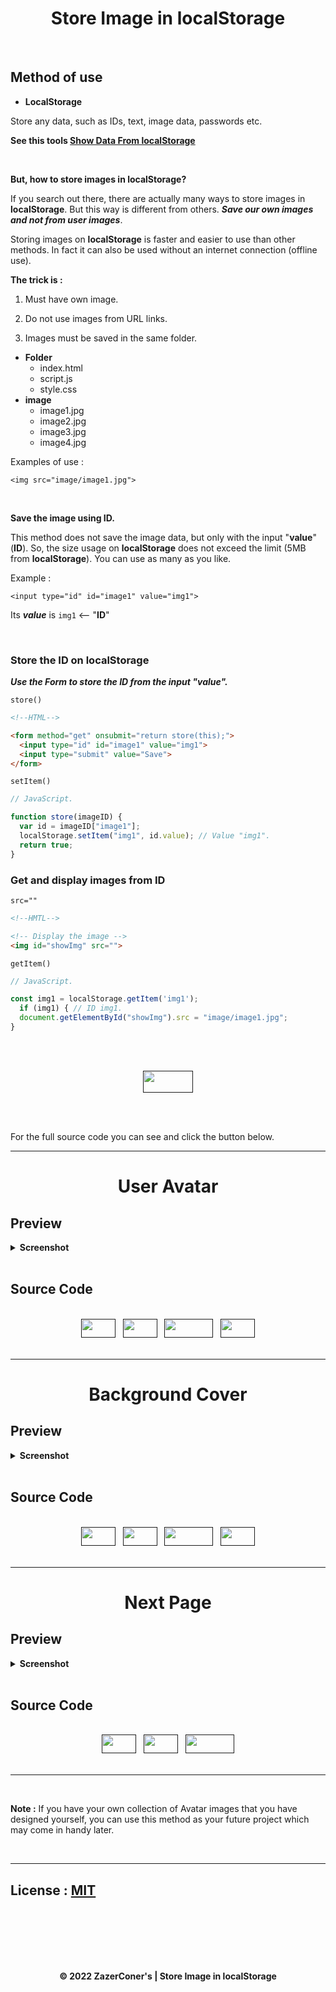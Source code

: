 <h1 align="center">Store Image in localStorage</h1>

<br>

## Method of use

- **LocalStorage**

Store any data, such as IDs, text, image data, passwords etc.

**See this tools [Show Data From localStorage](https://github.com/ZazerConer/Show-Data-From-localStorage)**

<br>

**But, how to store images in localStorage?**

If you search out there, there are actually many ways to store images in **localStorage**. But this way is different from others. **_Save our own images and not from user images_**.

Storing images on **localStorage** is faster and easier to use than other methods. In fact it can also be used without an internet connection (offline use).

**The trick is :**

1. Must have own image. 

2. Do not use images from URL links. 

3. Images must be saved in the same folder. 

- **Folder**
     - index.html 
     - script.js 
     - style.css 
- **image**
     - image1.jpg 
     - image2.jpg 
     - image3.jpg
     - image4.jpg

Examples of use : 

`<img src="image/image1.jpg">`

<br>

**Save the image using ID.**

This method does not save the image data, but only with the input "**value**" (**ID**). So, the size usage on **localStorage** does not exceed the limit (5MB from **localStorage**). You can use as many as you like.

Example : 

`<input type="id" id="image1" value="img1">` 

Its **_value_** is `img1` <-- "**ID**"

<br>

### Store the ID on localStorage

**_Use the Form to store the ID from the input "value"._**

`store()`

```html
<!--HTML-->

<form method="get" onsubmit="return store(this);">
  <input type="id" id="image1" value="img1">
  <input type="submit" value="Save">
</form>
```

`setItem()`

```javascript
// JavaScript.

function store(imageID) {
  var id = imageID["image1"];
  localStorage.setItem("img1", id.value); // Value "img1".
  return true;
}
```

### Get and display images from ID

`src=""`

```html
<!--HMTL-->

<!-- Display the image -->
<img id="showImg" src="">
```

`getItem()`

```javascript
// JavaScript.

const img1 = localStorage.getItem('img1');
  if (img1) { // ID img1.
  document.getElementById("showImg").src = "image/image1.jpg";
}
```

<br><br>

<div align="center">
<a href="">
<img width="80px" height="35px" src="https://img.shields.io/badge/DEMO-slateblue"></a>
</div>

<br><br>

For the full source code you can see and click the button below.

<hr>

<h1 align="center">User Avatar</h1>

## Preview

<details>
<summary><strong>Screenshot</strong></summary>

_Responsive device_

<br>

**Desktop**
<div align="center"><img src="https://ik.imagekit.io/zazerconer/App/save-image-in-localstorage/avatar-desktop_dZIshlDhZ.png?ik-sdk-version=javascript-1.4.3&updatedAt=1667149015529" alt="zz-avatar-desktop" width="500px"></div>

**Tablet**
<div align="center"><img src="https://ik.imagekit.io/zazerconer/App/save-image-in-localstorage/avatar-tablet_wTtV3hP0c.png?ik-sdk-version=javascript-1.4.3&updatedAt=1667149022128" alt="zz-avatar-tablet" width="320px" height="479px"></div>

**Mobile**
<div align="center"><img src="https://ik.imagekit.io/zazerconer/App/save-image-in-localstorage/avatar-mobile_lEwhwSCZE.png?ik-sdk-version=javascript-1.4.3&updatedAt=1667149018698" alt="zz-avatar-mobile" width="280px" height="485px"></div>

</details>

<br>

## Source Code

<br>

<div align="center">
<a href="">
<img width="55px" height="30px" src="https://img.shields.io/badge/HTML-orangered"></a>
&nbsp;
<a href="">
<img width="55px" height="30px" src="https://img.shields.io/badge/CSS-dodgerblue"></a>
&nbsp;
<a href="">
<img width="78px" height="30px" src="https://img.shields.io/badge/JavaScript-gold"></a>
&nbsp;
<a href="">
<img width="55px" height="30px" src="https://img.shields.io/badge/Image-blueviolet"></a>
</div>

<br>
<hr>

<h1 align="center">Background Cover</h1>

## Preview

<details>
<summary><strong>Screenshot</strong></summary>

_Responsive device_

<br>

**Desktop**
<div align="center"><img src="https://ik.imagekit.io/zazerconer/App/save-image-in-localstorage/background-desktop_zXUJ4jmJ-.png?ik-sdk-version=javascript-1.4.3&updatedAt=1667149020397" alt="zz-background-desktop" width="500px"></div>

**Tablet**
<div align="center"><img src="https://ik.imagekit.io/zazerconer/App/save-image-in-localstorage/background-tablet_pV3G_HvZ6.png?ik-sdk-version=javascript-1.4.3&updatedAt=1667149026444" alt="zz-background-tablet" width="320px" height="479px"></div>

**Mobile**
<div align="center"><img src="https://ik.imagekit.io/zazerconer/App/save-image-in-localstorage/background-mobile_R1-6yH-PB.png?ik-sdk-version=javascript-1.4.3&updatedAt=1667149024010" alt="zz-background-mobile" width="280px" height="485px"></div>

</details>

<br>

## Source Code

<br>

<div align="center">
<a href="">
<img width="55px" height="30px" src="https://img.shields.io/badge/HTML-orangered"></a>
&nbsp;
<a href="">
<img width="55px" height="30px" src="https://img.shields.io/badge/CSS-dodgerblue"></a>
&nbsp;
<a href="">
<img width="78px" height="30px" src="https://img.shields.io/badge/JavaScript-gold"></a>
&nbsp;
<a href="">
<img width="55px" height="30px" src="https://img.shields.io/badge/Image-blueviolet"></a>
</div>

<br>
<hr>

<h1 align="center">Next Page</h1>

## Preview

<details>
<summary><strong>Screenshot</strong></summary>

_Responsive device_

<br>

**Desktop**
<div align="center"><img src="https://ik.imagekit.io/zazerconer/App/save-image-in-localstorage/page-desktop_F4Rq9RCnM.png?ik-sdk-version=javascript-1.4.3&updatedAt=1667149014690" alt="zz-page-desktop" width="500px"></div>

**Tablet**
<div align="center"><img src="https://ik.imagekit.io/zazerconer/App/save-image-in-localstorage/page-tablet_PZTOYSW9R.png?ik-sdk-version=javascript-1.4.3&updatedAt=1667149015536" alt="zz-page-tablet" width="320px" height="479px"></div>

**Mobile**
<div align="center"><img src="https://ik.imagekit.io/zazerconer/App/save-image-in-localstorage/page-mobile_AOGBimQuj.png?ik-sdk-version=javascript-1.4.3&updatedAt=1667149015456" alt="zz-page-mobile" width="280px" height="485px"></div>

</details>

<br>

## Source Code

<br>

<div align="center">
<a href="">
<img width="55px" height="30px" src="https://img.shields.io/badge/HTML-orangered"></a>
&nbsp;
<a href="">
<img width="55px" height="30px" src="https://img.shields.io/badge/CSS-dodgerblue"></a>
&nbsp;
<a href="">
<img width="78px" height="30px" src="https://img.shields.io/badge/JavaScript-gold"></a>
</div>

<br>
<hr>
<br>

**Note :** If you have your own collection of Avatar images that you have designed yourself, you can use this method as your future project which may come in handy later.

<br>
<hr>

## License : [MIT](https://github.com/ZazerConer/Store-Image-in-localStorage/blob/main/LICENSE)

<br><br><br><br><br>

<div align="center"><strong>© 2022 ZazerConer's | Store Image in localStorage</strong></div>





